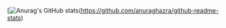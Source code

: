 [![Anurag's GitHub stats](https://github-readme-stats.vercel.app/api?username=AntonioShen&show_icons=true)(https://github.com/anuraghazra/github-readme-stats)
